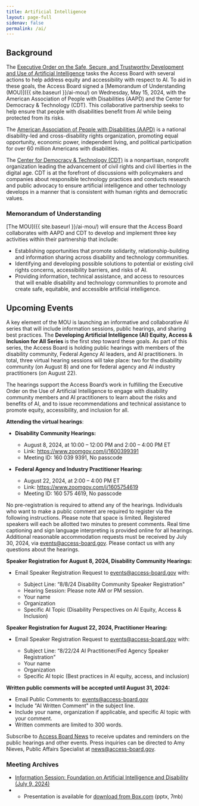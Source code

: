 ```yaml
---
title: Artificial Intelligence
layout: page-full
sidenav: false
permalink: /ai/
--- 
```

## Background

The [Executive Order on the Safe, Secure, and Trustworthy Development and Use of Artificial Intelligence](https://www.whitehouse.gov/briefing-room/presidential-actions/2023/10/30/executive-order-on-the-safe-secure-and-trustworthy-development-and-use-of-artificial-intelligence/) tasks the Access Board with several actions to help address equity and accessibility with respect to AI. To aid in these goals, the Access Board signed a [Memorandum of Understanding (MOU)]({{ site.baseurl }}/ai-mou/) on Wednesday, May 15, 2024, with the American Association of People with Disabilities (AAPD) and the Center for Democracy & Technology (CDT). This collaborative partnership seeks to help ensure that people with disabilities benefit from AI while being protected from its risks.

The [American Association of People with Disabilities (AAPD)](https://www.aapd.com/) is a national disability-led and cross-disability rights organization, promoting equal opportunity, economic power, independent living, and political participation for over 60 million Americans with disabilities.

The [Center for Democracy & Technology (CDT)](https://cdt.org/) is a nonpartisan, nonprofit organization leading the advancement of civil rights and civil liberties in the digital age. CDT is at the forefront of discussions with policymakers and companies about responsible technology practices and conducts research and public advocacy to ensure artificial intelligence and other technology develops in a manner that is consistent with human rights and democratic values.

### Memorandum of Understanding

[The MOU]({{ site.baseurl }}/ai-mou/) will ensure that the Access Board collaborates with AAPD and CDT to develop and implement three key activities within their partnership that include:

- Establishing opportunities that promote solidarity, relationship-building and information sharing across disability and technology communities.
- Identifying and developing possible solutions to potential or existing civil rights concerns, accessibility barriers, and risks of AI.
- Providing information, technical assistance, and access to resources that will enable disability and technology communities to promote and create safe, equitable, and accessible artificial intelligence.

## Upcoming Events

A key element of the MOU is launching an informative and collaborative AI series that will include information sessions, public hearings, and sharing best practices. The **Developing Artificial Intelligence (AI) Equity, Access & Inclusion for All Series** is the first step toward these goals. As part of this series, the Access Board is holding public hearings with members of the disability community, Federal Agency AI leaders, and AI practitioners. In total, three virtual hearing sessions will take place: two for the disability community (on August 8) and one for federal agency and AI industry practitioners (on August 22).

The hearings support the Access Board’s work in fulfilling the Executive Order on the Use of Artificial Intelligence to engage with disability community members and AI practitioners to learn about the risks and benefits of AI, and to issue recommendations and technical assistance to promote equity, accessibility, and inclusion for all.

**Attending the virtual hearings**:

* **Disability Community Hearings:**

  * August 8, 2024, at 10:00 – 12:00 PM and 2:00 – 4:00 PM ET
  * Link: <https://www.zoomgov.com/j/1600399391>
  * Meeting ID: 160 039 9391, No passcode

* **Federal Agency and Industry Practitioner Hearing:**

  * August 22, 2024, at 2:00 – 4:00 PM ET
  * Link: <https://www.zoomgov.com/j/1605754619>
  * Meeting ID: 160 575 4619, No passcode

No pre-registration is required to attend any of the hearings. Individuals who want to make a public comment are required to register via the following instructions. Please note that space is limited. Registered speakers will each be allotted two minutes to present comments. Real time captioning and sign language interpreting is provided online for all hearings. Additional reasonable accommodation requests must be received by July 30, 2024, via [events@access-board.gov](mailto:events@access-board.gov). Please contact us with any questions about the hearings.

**Speaker Registration for August 8, 2024, Disability Community Hearings:**

* Email Speaker Registration Request to [events@access-board.gov](mailto:events@access-board.gov) with:

  * Subject Line: “8/8/24 Disability Community Speaker Registration"
  * Hearing Session: Please note AM or PM session.
  * Your name
  * Organization
  * Specific AI Topic (Disability Perspectives on AI Equity, Access & Inclusion)

**Speaker Registration for August 22, 2024, Practitioner Hearing:**

* Email Speaker Registration Request to [events@access-board.gov](mailto:events@access-board.gov) with:

  * Subject Line: “8/22/24 AI Practitioner/Fed Agency Speaker Registration"
  * Your name
  * Organization
  * Specific AI topic (Best practices in AI equity, access, and inclusion)

**Written public comments will be accepted until August 31, 2024:**

* Email Public Comments to: [events@access-board.gov](mailto:events@access-board.gov)
* Include "AI Written Comment" in the subject line.
* Include your name, organization if applicable, and specific AI topic with your comment.
* Written comments are limited to 300 words.

Subscribe to [Access Board News](https://public.govdelivery.com/accounts/USACCESS/subscriber/qualify?commit=Subscribe&topic_id=USACCESS_1) to receive updates and reminders on the public hearings and other events. Press inquiries can be directed to Amy Nieves, Public Affairs Specialist at [news@access-board.gov](mailto:News@access-board.gov).

### Meeting Archives

- [Information Session: Foundation on Artificial Intelligence and Disability (July 9, 2024)](https://www.youtube.com/watch?v=lmAZeyJAQFc)
- - Presentation is available for [download from Box.com](https://usa-accessboard.box.com/s/aovk8v7a0xe1peb5y02jpe1hbb0e7dj4) (pptx, 7mb)
